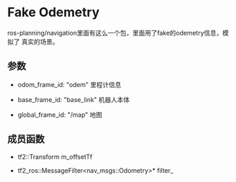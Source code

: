 # Fake Odemetry
ros-planning/navigation里面有这么一个包，里面用了fake的odemetry信息，模拟了
真实的场景。

## 参数
* odom_frame_id: "odem" 里程计信息

* base_frame_id: "base_link" 机器人本体

* global_frame_id: "/map" 地图

## 成员函数
* tf2::Transform m_offsetTf

* tf2_ros::MessageFilter<nav_msgs::Odometry\>* filter_
